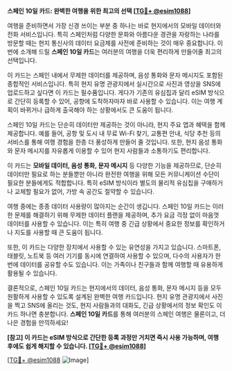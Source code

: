 **스페인 10일 카드: 완벽한 여행을 위한 최고의 선택 [[TG💪+ @esim1088](https://t.me/s/esim1088)]**

여행을 준비하면서 가장 신경 쓰이는 부분 중 하나는 바로 현지에서의 모바일 데이터와 전화 서비스입니다. 특히 스페인처럼 다양한 문화와 아름다운 경관을 자랑하는 나라를 방문할 때는 현지 통신사의 데이터 요금제를 사전에 준비하는 것이 매우 중요합니다. 이번에 소개해 드릴 **스페인 10일 카드**는 여러분의 여행을 더욱 편리하게 만들어줄 최고의 선택입니다.

이 카드는 스페인 내에서 무제한 데이터를 제공하며, 음성 통화와 문자 메시지도 포함된 종합적인 서비스입니다. 특히 현지 유명 관광지에서 실시간으로 사진과 영상을 SNS에 업로드하고 싶다면 이 카드는 필수품입니다. 게다가 기존의 유심칩과 달리 eSIM 방식으로 간단히 등록할 수 있어, 공항에 도착하자마자 바로 사용할 수 있습니다. 이는 여행 계획이 바뀌거나 급하게 출국해야 하는 상황에서도 큰 도움이 됩니다.

스페인 10일 카드는 단순히 데이터만 제공하는 것이 아니라, 현지 주요 앱과 혜택을 함께 제공합니다. 예를 들어, 공항 및 도시 내 무료 Wi-Fi 찾기, 교통편 안내, 식당 추천 등의 서비스를 통해 여행 경험을 한층 더 풍성하게 만들어 줄 것입니다. 또한, 현지 음성 통화와 문자 메시지를 자유롭게 이용할 수 있어 현지 사람들과 소통하기도 편리합니다.

이 카드는 **모바일 데이터, 음성 통화, 문자 메시지** 등 다양한 기능을 제공하므로, 단순히 데이터만 필요로 하는 분들뿐만 아니라 완전한 여행을 위해 모든 커뮤니케이션 수단이 필요한 분들에게도 적합합니다. 특히 eSIM 방식이라 별도의 물리적 유심칩을 구매하거나 교체할 필요가 없어, 가방 속 공간도 절약할 수 있습니다.

여행 중에는 종종 데이터 사용량이 많아지는 순간이 생깁니다. 스페인 10일 카드는 이러한 문제를 해결하기 위해 무제한 데이터 플랜을 제공하며, 추가 요금 걱정 없이 마음껏 데이터를 사용할 수 있습니다. 이는 특히 여행 중 긴급 상황에서 중요한 정보를 확인하거나 지도를 사용할 때 큰 도움이 됩니다.

또한, 이 카드는 다양한 장치에서 사용할 수 있는 유연성을 가지고 있습니다. 스마트폰, 태블릿, 노트북 등 여러 기기를 동시에 연결하여 사용할 수 있으며, 다수의 사용자가 한 번에 데이터를 공유할 수도 있습니다. 이는 가족이나 친구들과 함께 여행할 때 유용하게 활용될 수 있습니다.

결론적으로, 스페인 10일 카드는 현지에서의 데이터, 음성 통화, 문자 메시지 등을 모두 원활하게 사용할 수 있도록 설계된 완벽한 여행 카드입니다. 현지 유명 관광지에서 사진을 찍고 SNS에 올리는 것도, 현지 사람들과의 대화도, 긴급 상황에서의 정보 확인도 이 카드 하나면 충분합니다. **스페인 10일 카드**를 통해 여러분의 스페인 여행은 물론이고, 더 나은 경험을 만끽하세요!

**[참고] 이 카드는 eSIM 방식으로 간단한 등록 과정만 거치면 즉시 사용 가능하며, 여행 후에도 쉽게 해지할 수 있습니다. [[TG💪+ @esim1088](https://t.me/s/esim1088)]**

[[TG💪+ @esim1088](https://t.me/s/esim1088) ![Image](https://i.postimg.cc/Y0z9fWf4/image.png)]